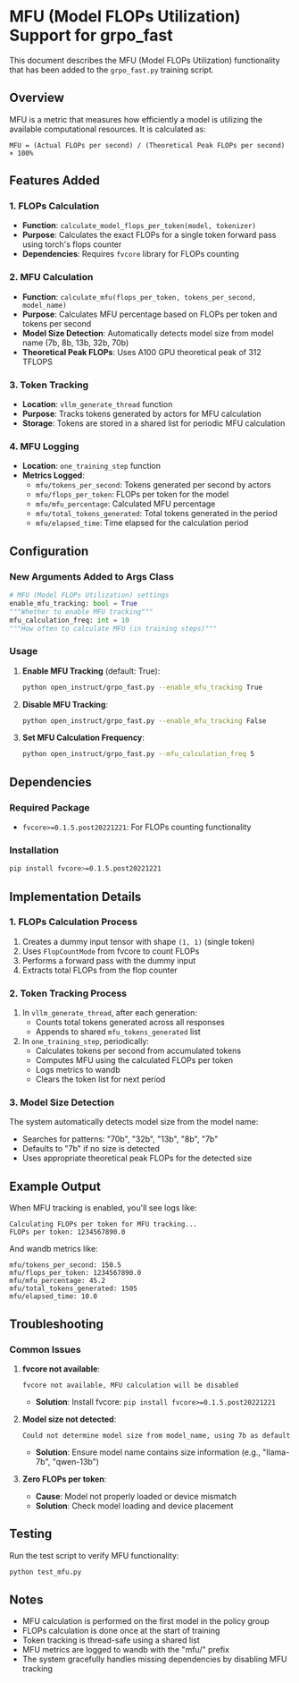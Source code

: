 # MFU (Model FLOPs Utilization) Support for grpo_fast

This document describes the MFU (Model FLOPs Utilization) functionality that has been added to the `grpo_fast.py` training script.

## Overview

MFU is a metric that measures how efficiently a model is utilizing the available computational resources. It is calculated as:

```
MFU = (Actual FLOPs per second) / (Theoretical Peak FLOPs per second) × 100%
```

## Features Added

### 1. FLOPs Calculation
- **Function**: `calculate_model_flops_per_token(model, tokenizer)`
- **Purpose**: Calculates the exact FLOPs for a single token forward pass using torch's flops counter
- **Dependencies**: Requires `fvcore` library for FLOPs counting

### 2. MFU Calculation
- **Function**: `calculate_mfu(flops_per_token, tokens_per_second, model_name)`
- **Purpose**: Calculates MFU percentage based on FLOPs per token and tokens per second
- **Model Size Detection**: Automatically detects model size from model name (7b, 8b, 13b, 32b, 70b)
- **Theoretical Peak FLOPs**: Uses A100 GPU theoretical peak of 312 TFLOPS

### 3. Token Tracking
- **Location**: `vllm_generate_thread` function
- **Purpose**: Tracks tokens generated by actors for MFU calculation
- **Storage**: Tokens are stored in a shared list for periodic MFU calculation

### 4. MFU Logging
- **Location**: `one_training_step` function
- **Metrics Logged**:
  - `mfu/tokens_per_second`: Tokens generated per second by actors
  - `mfu/flops_per_token`: FLOPs per token for the model
  - `mfu/mfu_percentage`: Calculated MFU percentage
  - `mfu/total_tokens_generated`: Total tokens generated in the period
  - `mfu/elapsed_time`: Time elapsed for the calculation period

## Configuration

### New Arguments Added to Args Class

```python
# MFU (Model FLOPs Utilization) settings
enable_mfu_tracking: bool = True
"""Whether to enable MFU tracking"""
mfu_calculation_freq: int = 10
"""How often to calculate MFU (in training steps)"""
```

### Usage

1. **Enable MFU Tracking** (default: True):
   ```bash
   python open_instruct/grpo_fast.py --enable_mfu_tracking True
   ```

2. **Disable MFU Tracking**:
   ```bash
   python open_instruct/grpo_fast.py --enable_mfu_tracking False
   ```

3. **Set MFU Calculation Frequency**:
   ```bash
   python open_instruct/grpo_fast.py --mfu_calculation_freq 5
   ```

## Dependencies

### Required Package
- `fvcore>=0.1.5.post20221221`: For FLOPs counting functionality

### Installation
```bash
pip install fvcore>=0.1.5.post20221221
```

## Implementation Details

### 1. FLOPs Calculation Process
1. Creates a dummy input tensor with shape `(1, 1)` (single token)
2. Uses `FlopCountMode` from fvcore to count FLOPs
3. Performs a forward pass with the dummy input
4. Extracts total FLOPs from the flop counter

### 2. Token Tracking Process
1. In `vllm_generate_thread`, after each generation:
   - Counts total tokens generated across all responses
   - Appends to shared `mfu_tokens_generated` list
2. In `one_training_step`, periodically:
   - Calculates tokens per second from accumulated tokens
   - Computes MFU using the calculated FLOPs per token
   - Logs metrics to wandb
   - Clears the token list for next period

### 3. Model Size Detection
The system automatically detects model size from the model name:
- Searches for patterns: "70b", "32b", "13b", "8b", "7b"
- Defaults to "7b" if no size is detected
- Uses appropriate theoretical peak FLOPs for the detected size

## Example Output

When MFU tracking is enabled, you'll see logs like:
```
Calculating FLOPs per token for MFU tracking...
FLOPs per token: 1234567890.0
```

And wandb metrics like:
```
mfu/tokens_per_second: 150.5
mfu/flops_per_token: 1234567890.0
mfu/mfu_percentage: 45.2
mfu/total_tokens_generated: 1505
mfu/elapsed_time: 10.0
```

## Troubleshooting

### Common Issues

1. **fvcore not available**:
   ```
   fvcore not available, MFU calculation will be disabled
   ```
   - **Solution**: Install fvcore: `pip install fvcore>=0.1.5.post20221221`

2. **Model size not detected**:
   ```
   Could not determine model size from model_name, using 7b as default
   ```
   - **Solution**: Ensure model name contains size information (e.g., "llama-7b", "qwen-13b")

3. **Zero FLOPs per token**:
   - **Cause**: Model not properly loaded or device mismatch
   - **Solution**: Check model loading and device placement

## Testing

Run the test script to verify MFU functionality:
```bash
python test_mfu.py
```

## Notes

- MFU calculation is performed on the first model in the policy group
- FLOPs calculation is done once at the start of training
- Token tracking is thread-safe using a shared list
- MFU metrics are logged to wandb with the "mfu/" prefix
- The system gracefully handles missing dependencies by disabling MFU tracking